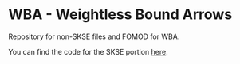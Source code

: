 # WBA - Weightless Bound Arrows

Repository for non-SKSE files and FOMOD for WBA.

You can find the code for the SKSE portion
[here](https://github.com/Seally/wba).
